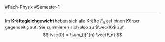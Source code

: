 #Fach-Physik  #Semester-1

---

Im **Kräftegleichgewicht** heben sich alle Kräfte $F_n$ auf einen Körper gegenseitig auf: Sie summieren sich also zu $\vec{0}$ auf.
$$
\vec{0} = \sum_{i}^{n} \vec{F_n}
$$